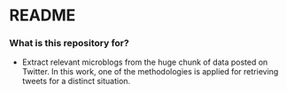 # README #

### What is this repository for? ###

* Extract relevant microblogs from the huge chunk of data posted on Twitter. 
In this work, one of the methodologies is applied for retrieving tweets for a distinct situation. 

